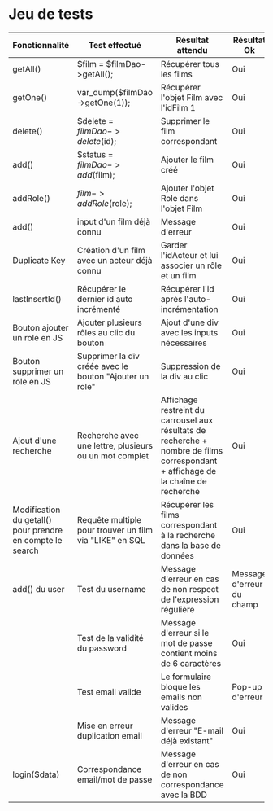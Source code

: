# Jeu de tests

| Fonctionnalité      | Test effectué                               | Résultat attendu                                  | Résultat Ok |
|---------------------|---------------------------------------------|---------------------------------------------------|-------------|
| getAll()            | $film = $filmDao->getAll();                 | Récupérer tous les films                         | Oui         |
| getOne()            | var_dump($filmDao->getOne(1));             | Récupérer l'objet Film avec l'idFilm 1           | Oui         |
| delete()            | $delete = $filmDao->delete($id);            | Supprimer le film correspondant                  | Oui         |
| add()               | $status = $filmDao->add($film);             | Ajouter le film créé                             | Oui         |
| addRole()           | $film->addRole($role);                      | Ajouter l'objet Role dans l'objet Film           | Oui         |
| add()               | input d'un film déjà connu                  | Message d'erreur                                 | Oui         |
| Duplicate Key       | Création d'un film avec un acteur déjà connu | Garder l'idActeur et lui associer un rôle et un film | Oui       |
| lastInsertId()      | Récupérer le dernier id auto incrémenté      | Récupérer l'id après l'auto-incrémentation       | Oui         |
| Bouton ajouter un role en JS | Ajouter plusieurs rôles au clic du bouton  | Ajout d'une div avec les inputs nécessaires      | Oui         |
| Bouton supprimer un role en JS | Supprimer la div créée avec le bouton "Ajouter un role" | Suppression de la div au clic              | Oui         |
| Ajout d'une recherche | Recherche avec une lettre, plusieurs ou un mot complet | Affichage restreint du carrousel aux résultats de recherche + nombre de films correspondant + affichage de la chaîne de recherche | Oui |
| Modification du getall() pour prendre en compte le search | Requête multiple pour trouver un film via "LIKE" en SQL | Récupérer les films correspondant à la recherche dans la base de données | Oui |
| add() du user       | Test du username                            | Message d'erreur en cas de non respect de l'expression régulière | Message d'erreur du champ | Oui |
|                     | Test de la validité du password             | Message d'erreur si le mot de passe contient moins de 6 caractères | Oui |
|                     | Test email valide                           | Le formulaire bloque les emails non valides      | Pop-up d'erreur | Oui |
|                     | Mise en erreur duplication email            | Message d'erreur "E-mail déjà existant"          | Oui |
| login($data)        | Correspondance email/mot de passe           | Message d'erreur en cas de non correspondance avec la BDD | Oui |
